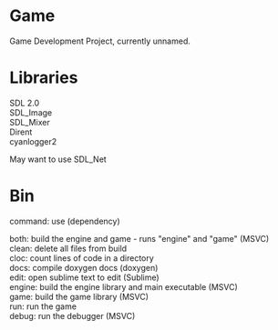 # Game

Game Development Project, currently unnamed.

# Libraries

SDL 2.0  
SDL_Image  
SDL_Mixer  
Dirent  
cyanlogger2  

May want to use SDL_Net

# Bin

command: use (dependency)  

both: build the engine and game - runs "engine" and "game" (MSVC)  
clean: delete all files from build  
cloc: count lines of code in a directory    
docs: compile doxygen docs (doxygen)  
edit: open sublime text to edit (Sublime)  
engine: build the engine library and main executable (MSVC)  
game: build the game library (MSVC)  
run: run the game  
debug: run the debugger (MSVC)  
